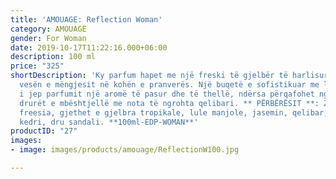 ```yaml
---
title: 'AMOUAGE: Reflection Woman'
category: AMOUAGE
gender: For Woman
date: 2019-10-17T11:22:16.000+06:00
description: 100 ml
price: "325"
shortDescription: 'Ky parfum hapet me një freski të gjelbër të harlisur që të kujton
  vesën e mëngjesit në kohën e pranverës. Një buqetë e sofistikuar me lule të bardha
  i jep parfumit një aromë të pasur dhe të thellë, ndërsa përqafohet nga myshqet dhe
  drurët e mbështjellë me nota të ngrohta qelibari. ** PËRBËRËSIT **: Zambak uji,
  freesia, gjethet e gjelbra tropikale, lule manjole, jasemin, qelibar, myshk, dru
  kedri, dru sandali. **100ml-EDP-WOMAN**'
productID: "27"
images:
- image: images/products/amouage/ReflectionW100.jpg

---
```

